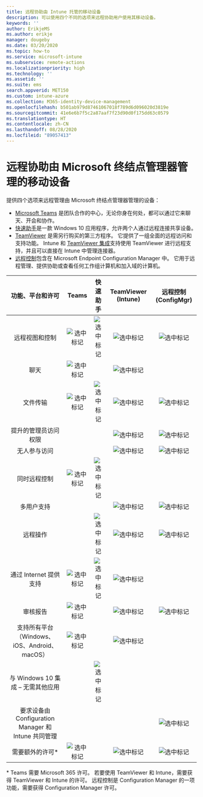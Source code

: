 ```yaml
---
title: 远程协助由 Intune 托管的移动设备
description: 可以使用四个不同的选项来远程协助用户使用其移动设备。
keywords: ''
author: ErikjeMS
ms.author: erikje
manager: dougeby
ms.date: 03/20/2020
ms.topic: how-to
ms.service: microsoft-intune
ms.subservice: remote-actions
ms.localizationpriority: high
ms.technology: ''
ms.assetid: ''
ms.suite: ems
search.appverid: MET150
ms.custom: intune-azure
ms.collection: M365-identity-device-management
ms.openlocfilehash: b501ab979d87461067018f789d6d096020d3819e
ms.sourcegitcommit: 41e6e6b7f5c2a87aaf7f23d90d0f175dd63c0579
ms.translationtype: HT
ms.contentlocale: zh-CN
ms.lasthandoff: 08/28/2020
ms.locfileid: "89057413"
---
```

# <a name="remotely-assist-mobile-devices-managed-by-microsoft-endpoint-manager"></a>远程协助由 Microsoft 终结点管理器管理的移动设备

提供四个选项来远程管理由 Microsoft 终结点管理器管理的设备：

- [Microsoft Teams](https://products.office.com/microsoft-teams/) 是团队合作的中心，无论你身在何处，都可以通过它来聊天、开会和协作。
- [快速助手](https://support.microsoft.com/help/4027243/windows-10-solve-pc-problems-with-quick-assist)是一款 Windows 10 应用程序，允许两个人通过远程连接共享设备。
- [TeamViewer](https://www.teamviewer.com/) 是需另行购买的第三方程序。 它提供了一组全面的远程访问和支持功能。 Intune 和 [TeamViewer 集成](teamviewer-support.md)支持使用 TeamViewer 进行远程支持，并且可以直接在 Intune 中管理连接器。
- [远程控制](/configmgr/core/clients/manage/remote-control/introduction-to-remote-control)包含在 Microsoft Endpoint Configuration Manager 中。 它用于远程管理、提供协助或查看任何工作组计算机和加入域的计算机。

| 功能、平台和许可 | **Teams** | 快速助手 | TeamViewer (Intune) | 远程控制 (ConfigMgr) |
|:---:|:---:|:---:|:---:|:---:|
| 远程视图和控制 |![选中标记](../enrollment/media/enrollment-method-capab/checkmark.png)|![选中标记](../enrollment/media/enrollment-method-capab/checkmark.png)|![选中标记](../enrollment/media/enrollment-method-capab/checkmark.png)|![选中标记](../enrollment/media/enrollment-method-capab/checkmark.png)|
| 聊天 |![选中标记](../enrollment/media/enrollment-method-capab/checkmark.png)||![选中标记](../enrollment/media/enrollment-method-capab/checkmark.png)||
| 文件传输 |![选中标记](../enrollment/media/enrollment-method-capab/checkmark.png)|![选中标记](../enrollment/media/enrollment-method-capab/checkmark.png)|![选中标记](../enrollment/media/enrollment-method-capab/checkmark.png)|![选中标记](../enrollment/media/enrollment-method-capab/checkmark.png)|
| 提升的管理员访问权限 |||![选中标记](../enrollment/media/enrollment-method-capab/checkmark.png)|![选中标记](../enrollment/media/enrollment-method-capab/checkmark.png)|
| 无人参与访问 |||![选中标记](../enrollment/media/enrollment-method-capab/checkmark.png)|![选中标记](../enrollment/media/enrollment-method-capab/checkmark.png)|
| 同时远程控制 |![选中标记](../enrollment/media/enrollment-method-capab/checkmark.png)|![选中标记](../enrollment/media/enrollment-method-capab/checkmark.png)|||
| 多用户支持 |||![选中标记](../enrollment/media/enrollment-method-capab/checkmark.png)|![选中标记](../enrollment/media/enrollment-method-capab/checkmark.png)|
| 远程操作 ||![选中标记](../enrollment/media/enrollment-method-capab/checkmark.png)|![选中标记](../enrollment/media/enrollment-method-capab/checkmark.png)|![选中标记](../enrollment/media/enrollment-method-capab/checkmark.png)|
| 通过 Internet 提供支持 |![选中标记](../enrollment/media/enrollment-method-capab/checkmark.png)|![选中标记](../enrollment/media/enrollment-method-capab/checkmark.png)|![选中标记](../enrollment/media/enrollment-method-capab/checkmark.png)||
| 审核报告 |![选中标记](../enrollment/media/enrollment-method-capab/checkmark.png)||![选中标记](../enrollment/media/enrollment-method-capab/checkmark.png)|![选中标记](../enrollment/media/enrollment-method-capab/checkmark.png)|
| 支持所有平台（Windows、iOS、Android、macOS） |![选中标记](../enrollment/media/enrollment-method-capab/checkmark.png)||![选中标记](../enrollment/media/enrollment-method-capab/checkmark.png)||
| 与 Windows 10 集成 – 无需其他应用 ||![选中标记](../enrollment/media/enrollment-method-capab/checkmark.png)|||
| 要求设备由 Configuration Manager 和 Intune 共同管理 ||||![选中标记](../enrollment/media/enrollment-method-capab/checkmark.png)|
| 需要额外的许可\* |![选中标记](../enrollment/media/enrollment-method-capab/checkmark.png)||![选中标记](../enrollment/media/enrollment-method-capab/checkmark.png)|![选中标记](../enrollment/media/enrollment-method-capab/checkmark.png)|

\* Teams 需要 Microsoft 365 许可。 若要使用 TeamViewer 和 Intune，需要获得 TeamViewer 和 Intune 的许可。 远程控制是 Configuration Manager 的一项功能，需要获得 Configuration Manager 许可。
